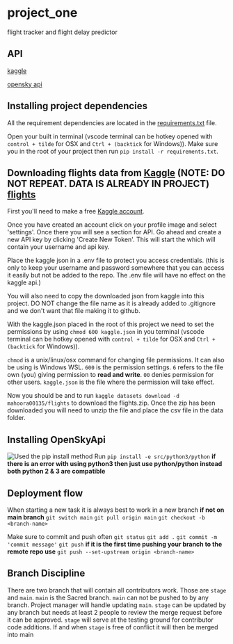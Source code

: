 # project_one

flight tracker and flight delay predictor

## API

[kaggle](https://www.kaggle.com/datasets/mahoora00135/flights)

[opensky api](https://github.com/openskynetwork/opensky-api)

## Installing project dependencies

All the requirement dependencies are located in the [requirements.txt](requirements.txt) file.

Open your built in terminal (vscode terminal can be hotkey opened with ```control + tilde``` for OSX and ```Ctrl + (backtick``` for Windows)). Make sure you in the root of your project then run ```pip install -r requirements.txt```.

## Downloading flights data from [Kaggle](https://www.kaggle.com) (NOTE: DO NOT REPEAT. DATA IS ALREADY IN PROJECT) [flights](data/flights.csv)

First you'll need to make a free [Kaggle account](https://www.kaggle.com/account/login?phase=startRegisterTab&returnUrl=%2Fdatasets%2Fmahoora00135%2Fflights).

Once you have created an account click on your profile image and select 'settings'. Once there you will see a section for API. Go ahead and create a new API key by clicking 'Create New Token'. This will start the which will contain your username and api key.

Place the kaggle json in a .env file to protect you access credentials. (this is only to keep your username and password somewhere that you can access it easily but not be added to the repo. The .env file will have no effect on the kaggle api.)

You will also need to copy the downloaded json from kaggle into this project. DO NOT change the file name as it is already added to .gitignore and we don't want that file making it to github.

With the kaggle.json placed in the root of this project we need to set the permissions by using ```chmod 600 kaggle.json``` in you terminal (vscode terminal can be hotkey opened with ```control + tilde``` for OSX and ```Ctrl + (backtick``` for Windows)).

```chmod``` is a unix/linux/osx command for changing file permissions. It can also be using is Windows WSL. ```600``` is the permission settings. ```6``` refers to the file own (you) giving permission to **read and write**. ```00``` denies permission for other users. ```kaggle.json``` is the file where the permission will take effect.

Now you should be and to run ```kaggle datasets download -d mahoora00135/flights``` to download the flights.zip.
Once the zip has been downloaded you will need to unzip the file and place the csv file in the data folder.

## Installing OpenSkyApi

![Used the pip install method](data/installing_opensky_screen_shot.png)
Run ```pip install -e src/python3/python``` **if there is an error with using python3 then just use python/python instead both python 2 & 3 are compatible**

## Deployment flow

When starting a new task it is always best to work in a new branch
**if not on main branch**
```git switch main```
```git pull origin main```
```git checkout -b <branch-name>```

Make sure to commit and push often
```git status```
```git add .```
```git commit -m 'commit message'```
```git push```
**if it is the first time pushing your branch to the remote repo use**
```git push --set-upstream origin <branch-name>```

## Branch Discipline

There are two branch that will contain all contributors work.
Those are ```stage``` and ```main```. ```main``` is the Sacred branch.
```main``` can not be pushed to by any branch. Project manager will handle
updating ```main```. ```stage``` can be updated by any branch but needs at least 2 people
to review the merge request before it can be approved. ```stage``` will serve at the
testing ground for contributor code additions. If and when ```stage``` is free of
conflict it will then be merged into main
